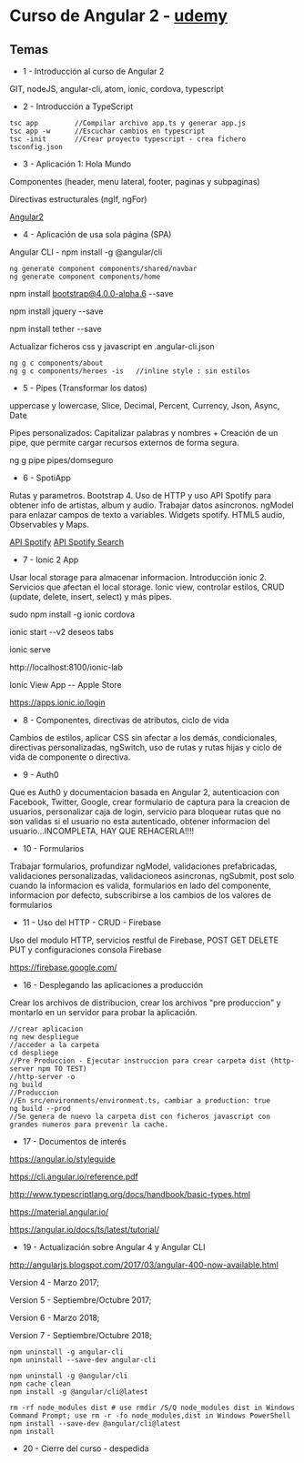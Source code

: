 # Curso de Angular 2 - [udemy](http://www.udemy.com)
## Temas

* 1 - Introducción al curso de Angular 2

GIT, nodeJS, angular-cli, atom, ionic, cordova, typescript

* 2 - Introducción a TypeScript

```
tsc app         //Compilar archivo app.ts y generar app.js
tsc app -w      //Escuchar cambios en typescript
tsc -init       //Crear proyecto typescript - crea fichero tsconfig.json
```

* 3 - Aplicación 1: Hola Mundo

Componentes (header, menu lateral, footer, paginas y subpaginas)

Directivas estructurales (ngIf, ngFor)

[Angular2](https://angular.io)

* 4 - Aplicación de usa sola página (SPA)

Angular CLI - npm install -g @angular/cli
```
ng generate component components/shared/navbar
ng generate component components/home
```

npm install bootstrap@4.0.0-alpha.6 --save

npm install jquery --save

npm install tether --save

Actualizar ficheros css y javascript en .angular-cli.json

```
ng g c components/about
ng g c components/heroes -is   //inline style : sin estilos
```

* 5 - Pipes (Transformar los datos)

uppercase y lowercase, Slice, Decimal, Percent, Currency, Json, Async, Date

Pipes personalizados: Capitalizar palabras y nombres + Creación de un pipe, que permite cargar recursos externos de forma segura.

ng g pipe pipes/domseguro

* 6 - SpotiApp

Rutas y parametros. Bootstrap 4. Uso de HTTP y uso API Spotify para obtener info de artistas, album y audio. Trabajar datos asíncronos. ngModel para enlazar campos de texto a variables. Widgets spotify. HTML5 audio, Observables y Maps.

[API Spotify](https://developer.spotify.com/web-api/console/)
[API Spotify Search](https://developer.spotify.com/web-api/console/search/)

* 7 - Ionic 2 App

Usar local storage para almacenar informacion. Introducción ionic 2. Servicios que afectan el local storage. Ionic view, controlar estilos, CRUD (update, delete, insert, select) y más pipes.

sudo npm install -g ionic cordova

ionic start --v2 deseos tabs

ionic serve

http://localhost:8100/ionic-lab

Ionic View App -- Apple Store

https://apps.ionic.io/login

* 8 - Componentes, directivas de atributos, ciclo de vida

Cambios de estilos, aplicar CSS sin afectar a los demás, condicionales, directivas personalizadas, ngSwitch, uso de rutas y rutas hijas y ciclo de vida de componente o directiva.

* 9 - Auth0

Que es Auth0 y documentacion basada en Angular 2, autenticacion con Facebook, Twitter, Google, crear formulario de captura para la creacion de usuarios, personalizar caja de login, servicio para bloquear rutas que no son validas si el usuario no esta autenticado, obtener informacion del usuario...INCOMPLETA, HAY QUE REHACERLA!!!!

* 10 - Formularios

Trabajar formularios, profundizar ngModel, validaciones prefabricadas, validaciones personalizadas, validacioneos asincronas, ngSubmit, post solo cuando la informacion es valida, formularios en lado del componente, informacion por defecto, subscribirse a los cambios de los valores de formularios

* 11 - Uso del HTTP - CRUD - Firebase

Uso del modulo HTTP, servicios restful de Firebase, POST GET DELETE PUT y configuraciones consola Firebase

https://firebase.google.com/

* 16 - Desplegando las aplicaciones a producción

Crear los archivos de distribucion, crear los archivos "pre produccion" y montarlo en un servidor para probar la aplicación.

```
//crear aplicacion
ng new despliegue
//acceder a la carpeta
cd despliege
//Pre Produccion - Ejecutar instruccion para crear carpeta dist (http-server npm TO TEST)
//http-server -o
ng build
//Produccion
//En src/environments/environment.ts, cambiar a production: true
ng build --prod
//Se genera de nuevo la carpeta dist con ficheros javascript con grandes numeros para prevenir la cache.
```

* 17 - Documentos de interés

https://angular.io/styleguide

https://cli.angular.io/reference.pdf

http://www.typescriptlang.org/docs/handbook/basic-types.html

https://material.angular.io/

https://angular.io/docs/ts/latest/tutorial/

* 19 - Actualización sobre Angular 4 y Angular CLI

http://angularjs.blogspot.com/2017/03/angular-400-now-available.html

Version 4 - Marzo 2017; 

Version 5 - Septiembre/Octubre 2017; 

Version 6 - Marzo 2018;

Version 7 - Septiembre/Octubre 2018;

```
npm uninstall -g angular-cli
npm uninstall --save-dev angular-cli

npm uninstall -g @angular/cli
npm cache clean
npm install -g @angular/cli@latest

rm -rf node_modules dist # use rmdir /S/Q node_modules dist in Windows Command Prompt; use rm -r -fo node_modules,dist in Windows PowerShell
npm install --save-dev @angular/cli@latest
npm install
```

* 20 - Cierre del curso - despedida
